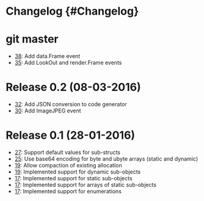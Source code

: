 # Changelog {#Changelog}

# git master

* [38](https://github.com/HBPVIS/ZeroBuf/pull/38):
  Add data.Frame event
* [35](https://github.com/HBPVIS/ZeroBuf/pull/35):
  Add LookOut and render.Frame events

# Release 0.2 (08-03-2016)

* [32](https://github.com/HBPVIS/ZeroBuf/pull/32):
  Add JSON conversion to code generator
* [30](https://github.com/HBPVIS/ZeroBuf/pull/30):
  Add ImageJPEG event

# Release 0.1 (28-01-2016)

* [27](https://github.com/HBPVIS/ZeroBuf/pull/27):
  Support default values for sub-structs
* [25](https://github.com/HBPVIS/ZeroBuf/pull/25):
  Use base64 encoding for byte and ubyte arrays (static and dynamic)
* [19](https://github.com/HBPVIS/ZeroBuf/pull/19):
  Allow compaction of existing allocation
* [19](https://github.com/HBPVIS/ZeroBuf/pull/19):
  Implemented support for dynamic sub-objects
* [17](https://github.com/HBPVIS/ZeroBuf/pull/17):
  Implemented support for static sub-objects
* [17](https://github.com/HBPVIS/ZeroBuf/pull/17):
  Implemented support for arrays of static sub-objects
* [17](https://github.com/HBPVIS/ZeroBuf/pull/17):
  Implemented support for enumerations
